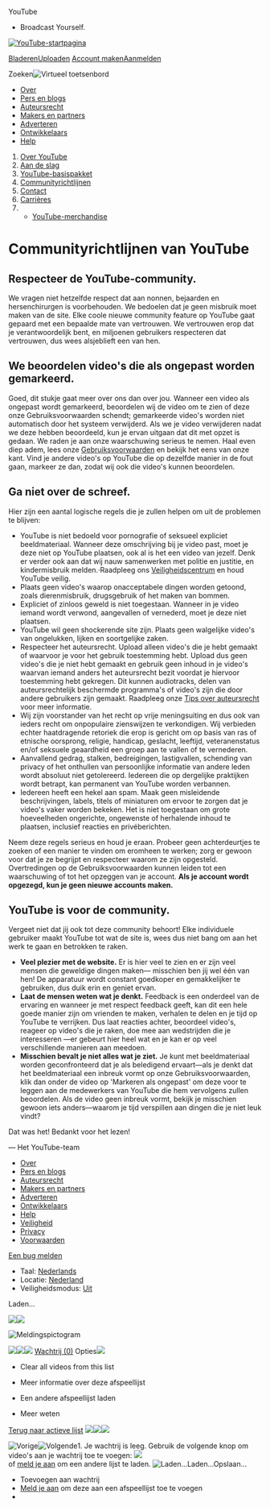 




 YouTube
 - Broadcast Yourself.
 

























[![YouTube-startpagina](//s.ytimg.com/yt/img/pixel-vfl3z5WfW.gif)](/ "YouTube-startpagina")

[Bladeren](/videos?feature=mh)[Uploaden](http://upload.youtube.com/my_videos_upload)
[Account maken](https://www.google.com/accounts/LogoutWarning?continue=http%3A%2F%2Fwww.youtube.com%2Fcreate_account%3Fnext%3D%252Ft%252Fcommunity_guidelines&ltmpl=sso&service=youtube&hl=nl_NL)[Aanmelden](https://www.google.com/accounts/ServiceLogin?uilel=3&service=youtube&passive=true&continue=http%3A%2F%2Fwww.youtube.com%2Fsignin%3Faction_handle_signin%3Dtrue%26nomobiletemp%3D1%26hl%3Dnl_NL%26next%3D%252Ft%252Fcommunity_guidelines&hl=nl_NL&ltmpl=sso)


Zoeken![Virtueel toetsenbord](//s.ytimg.com/yt/img/pixel-vfl3z5WfW.gif "Virtueel toetsenbord") 


* [Over](/t/about_youtube)
* [Pers en blogs](/t/press)
* [Auteursrecht](/t/dmca_policy)
* [Makers en partners](/t/creators_corner)
* [Adverteren](/t/advertising_overview)
* [Ontwikkelaars](/dev)
* [Help](http://www.google.com/support/youtube/bin/static.py?p=homepage&page=start.cs&hl=nl-NL)













1. [Over YouTube](/t/about_youtube)
1. [Aan de slag](/t/about_getting_started)
2. [YouTube-basispakket](/t/about_essentials)
3. [Communityrichtlijnen](/t/community_guidelines)
4. [Contact](/t/contact_us)
5. [Carrières](http://www.google.com/intl/en/jobs/youtube/)
6. - [YouTube-merchandise](http://www.google-store.com/index.php?cPath=31)




# Communityrichtlijnen van YouTube



## Respecteer de YouTube-community.


We vragen niet hetzelfde respect dat aan nonnen, bejaarden en hersenchirurgen is voorbehouden. We bedoelen dat je geen misbruik moet maken van de site. Elke coole nieuwe community feature op YouTube gaat gepaard met een bepaalde mate van vertrouwen. We vertrouwen erop dat je verantwoordelijk bent, en miljoenen gebruikers respecteren dat vertrouwen, dus wees alsjeblieft een van hen.


## We beoordelen video's die als ongepast worden gemarkeerd.


Goed, dit stukje gaat meer over ons dan over jou. Wanneer een video als ongepast wordt gemarkeerd, beoordelen wij de video om te zien of deze onze Gebruiksvoorwaarden schendt; gemarkeerde video's worden niet automatisch door het systeem verwijderd. Als we je video verwijderen nadat we deze hebben beoordeeld, kun je ervan uitgaan dat dit met opzet is gedaan. We raden je aan onze waarschuwing serieus te nemen. Haal even diep adem, lees onze [Gebruiksvoorwaarden](/t/terms) en bekijk het eens van onze kant. Vind je andere video's op YouTube die op dezelfde manier in de fout gaan, markeer ze dan, zodat wij ook die video's kunnen beoordelen.


## Ga niet over de schreef.


Hier zijn een aantal logische regels die je zullen helpen om uit de problemen te blijven:


* YouTube is niet bedoeld voor pornografie of seksueel expliciet beeldmateriaal. Wanneer deze omschrijving bij je video past, moet je deze niet op YouTube plaatsen, ook al is het een video van jezelf. Denk er verder ook aan dat wij nauw samenwerken met politie en justitie, en kindermisbruik melden.·Raadpleeg ons [Veiligheidscentrum](http://www.google.com/support/youtube/bin/request.py?contact_type=abuse&hl=nl-NL) en houd YouTube veilig.
* Plaats geen video's waarop onacceptabele dingen worden getoond, zoals dierenmisbruik, drugsgebruik of het maken van bommen.
* Expliciet of zinloos geweld is niet toegestaan. Wanneer in je video iemand wordt verwond, aangevallen of vernederd, moet je deze niet plaatsen.
* YouTube wil geen shockerende site zijn. Plaats geen walgelijke video's van ongelukken, lijken en soortgelijke zaken.
* Respecteer het auteursrecht. Upload alleen video's die je hebt gemaakt of waarvoor je voor het gebruik toestemming hebt. Upload dus geen video's die je niet hebt gemaakt en gebruik geen inhoud in je video's waarvan iemand anders het auteursrecht bezit voordat je hiervoor toestemming hebt gekregen. Dit kunnen audiotracks, delen van auteursrechtelijk beschermde programma's of video's zijn die door andere gebruikers zijn gemaakt. Raadpleeg onze [Tips over auteursrecht](/t/howto_copyright) voor meer informatie.
* Wij zijn voorstander van het recht op vrije meningsuiting en dus ook van ieders recht om onpopulaire zienswijzen te verkondigen. 
Wij verbieden echter haatdragende retoriek die erop is gericht om op basis van ras of etnische oorsprong, religie, handicap, geslacht, leeftijd, veteranenstatus en/of seksuele geaardheid een groep aan te vallen of te vernederen.
* Aanvallend gedrag, stalken, bedreigingen, lastigvallen, schending van privacy of het onthullen van persoonlijke informatie van andere leden wordt absoluut niet getolereerd. Iedereen die op dergelijke praktijken wordt betrapt, kan permanent van YouTube worden verbannen.
* Iedereen heeft een hekel aan spam. Maak geen misleidende beschrijvingen, labels, titels of miniaturen om ervoor te zorgen dat je video's vaker worden bekeken. Het is niet toegestaan om grote hoeveelheden ongerichte, ongewenste of herhalende inhoud te plaatsen, inclusief reacties en privéberichten.


Neem deze regels serieus en houd je eraan. Probeer geen achterdeurtjes te zoeken of een manier te vinden om eromheen te werken; zorg er gewoon voor dat je ze begrijpt en respecteer waarom ze zijn opgesteld. Overtredingen op de Gebruiksvoorwaarden kunnen leiden tot een waarschuwing of tot het opzeggen van je account. **Als je account wordt opgezegd, kun je geen nieuwe accounts maken.**


## YouTube is voor de community.


Vergeet niet dat jij ook tot deze community behoort! Elke individuele gebruiker maakt YouTube tot wat de site is, wees dus niet bang om aan het werk te gaan en betrokken te raken.


* **Veel plezier met de website.** Er is hier veel te zien en er zijn veel mensen die geweldige dingen maken— misschien ben jij wel één van hen! De apparatuur wordt constant goedkoper en gemakkelijker te gebruiken, dus duik erin en geniet ervan.
* **Laat de mensen weten wat je denkt.** Feedback is een onderdeel van de ervaring en wanneer je met respect feedback geeft, kan dit een hele goede manier zijn om vrienden te maken, verhalen te delen en je tijd op YouTube te verrijken. Dus laat reacties achter, beoordeel video's, reageer op video's die je raken, doe mee aan wedstrijden die je interesseren —er gebeurt hier heel wat en je kan er op veel verschillende manieren aan meedoen.
* **Misschien bevalt je niet alles wat je ziet.** Je kunt met beeldmateriaal worden geconfronteerd dat je als beledigend ervaart—als je denkt dat het beeldmateriaal een inbreuk vormt op onze Gebruiksvoorwaarden, klik dan onder de video op 'Markeren als ongepast' om deze voor te leggen aan de medewerkers van YouTube die hem vervolgens zullen beoordelen. Als de video geen inbreuk vormt, bekijk je misschien gewoon iets anders—waarom je tijd verspillen aan dingen die je niet leuk vindt?


Dat was het! Bedankt voor het lezen!


— Het YouTube-team











* [Over](/t/about_youtube)
* [Pers en blogs](/t/press)
* [Auteursrecht](/t/dmca_policy)
* [Makers en partners](/t/creators_corner)
* [Adverteren](/t/advertising_overview)
* [Ontwikkelaars](http://code.google.com/apis/youtube/overview.html)
* [Help](http://www.google.com/support/youtube/bin/static.py?p=&page=start.cs&hl=nl_NL)
* [Veiligheid](http://www.google.com/support/youtube/bin/request.py?contact_type=abuse&hl=nl_NL)
* [Privacy](/t/privacy_at_youtube)
* [Voorwaarden](/t/terms)



[Een bug melden](http://www.google.com/tools/feedback/intl/nl/error.html)



* Taal:
 [Nederlands](#)
* Locatie:
 [Nederland](#)
* Veiligheidsmodus:
 [Uit](#)



Laden...




![](//s.ytimg.com/yt/img/pixel-vfl3z5WfW.gif)![](//s.ytimg.com/yt/img/pixel-vfl3z5WfW.gif) 



![Meldingspictogram](//s.ytimg.com/yt/img/pixel-vfl3z5WfW.gif)



![](//s.ytimg.com/yt/img/pixel-vfl3z5WfW.gif)![](//s.ytimg.com/yt/img/pixel-vfl3z5WfW.gif)![](//s.ytimg.com/yt/img/pixel-vfl3z5WfW.gif) [Wachtrij (0)](/my_quicklist "Meer informatie over deze afspeellijst") 
Opties![](//s.ytimg.com/yt/img/pixel-vfl3z5WfW.gif) 

* Clear all videos from this list
* Meer informatie over deze afspeellijst



* Een andere afspeellijst laden
* Meer weten




[Terug naar actieve lijst](#) 
![](//s.ytimg.com/yt/img/pixel-vfl3z5WfW.gif)![](//s.ytimg.com/yt/img/pixel-vfl3z5WfW.gif)![](//s.ytimg.com/yt/img/pixel-vfl3z5WfW.gif) 

![Vorige](//s.ytimg.com/yt/img/pixel-vfl3z5WfW.gif)![Volgende](//s.ytimg.com/yt/img/pixel-vfl3z5WfW.gif)1. Je wachtrij is leeg. Gebruik de volgende knop om video's aan je wachtrij toe te voegen: ![](//s.ytimg.com/yt/img/pixel-vfl3z5WfW.gif)  
 of [meld je aan](https://www.google.com/accounts/ServiceLogin?uilel=3&service=youtube&passive=true&continue=http%3A%2F%2Fwww.youtube.com%2Fsignin%3Faction_handle_signin%3Dtrue%26nomobiletemp%3D1%26hl%3Dnl_NL%26next%3D%252Ft%252Fcommunity_guidelines&hl=nl_NL&ltmpl=sso) om een andere lijst te laden.
![Laden...](//s.ytimg.com/yt/img/pixel-vfl3z5WfW.gif)Laden...Opslaan... 


* Toevoegen aan wachtrij
* [Meld je aan](https://www.google.com/accounts/ServiceLogin?uilel=3&service=youtube&passive=true&continue=http%3A%2F%2Fwww.youtube.com%2Fsignin%3Faction_handle_signin%3Dtrue%26nomobiletemp%3D1%26hl%3Dnl_NL%26next%3D%252Ft%252Fcommunity_guidelines&hl=nl_NL&ltmpl=sso) om deze aan een afspeellijst toe te voegen
* 

















